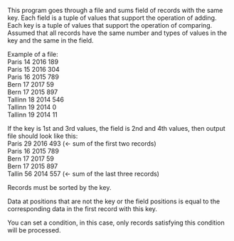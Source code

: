 This program goes through a file and sums field of records with the same key.
Each field is a tuple of values that support the operation of adding.
Each key is a tuple of values that support the operation of comparing.
Assumed that all records have the same number and types of values in the key and the same in the field. 

Example of a file:  
Paris 14 2016 189  
Paris 15 2016 304  
Paris 16 2015 789  
Bern 17 2017 59  
Bern 17 2015 897  
Tallinn 18 2014 546  
Tallinn 19 2014 0  
Tallinn 19 2014 11
 
If the key is 1st and 3rd values, the field is 2nd and 4th values,
then output file should look like this:  
Paris 29 2016 493 (<- sum of the first two records)  
Paris 16 2015 789  
Bern 17 2017 59  
Bern 17 2015 897  
Tallin 56 2014 557 (<- sum of the last three records)  

Records must be sorted by the key.

Data at positions that are not the key or the field positions is equal to the corresponding data in the first record with this key.

You can set a condition, in this case, only records satisfying this condition will be processed.